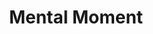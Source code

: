 ---
pid: CH939
title: Mental Moment
location_transcription: 34th + Bway NYC
zipcode: '11103'
outside_phl: 'Queens NY '
neighborhood: 
age: '27'
age_range: 20-29
instagram: 
image_file_name: CH_939.jpg
proposal_transcription: A cluster of phone booths converted into mini libraries. Leave
  your phone at the door and allow yourself a moment of quiet time to read, learn,
  and engage your critical thinking skills. A moment of mental exercise as a positive
  practice.
topic: Architecture,Education,Health
topic_summary: 0, 0, 0
type: Infrastructure,Interactive,Space,Scholarship,Community Resource Center
keywords_other: 
credit: Alyson
image_labels: 
twitter: 
facebook: 
permalink: "/monuments/ch939/"
layout: item-page
---